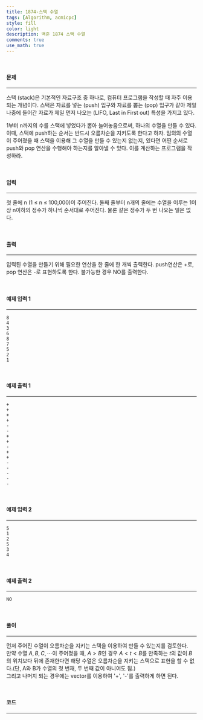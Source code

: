 ```yaml
---
title: 1874-스택 수열
tags: [Algorithm, acmicpc]
style: fill
color: light
description: 백준 1874 스택 수열
comments: true
use_math: true
---
```


<br>

#### 문제

---

스택 (stack)은 기본적인 자료구조 중 하나로, 컴퓨터 프로그램을 작성할 때 자주 이용되는 개념이다. 스택은 자료를 넣는 (push) 입구와 자료를 뽑는 (pop) 입구가 같아 제일 나중에 들어간 자료가 제일 먼저 나오는 (LIFO, Last in First out) 특성을 가지고 있다.<br>

1부터 n까지의 수를 스택에 넣었다가 뽑아 늘어놓음으로써, 하나의 수열을 만들 수 있다. 이때, 스택에 push하는 순서는 반드시 오름차순을 지키도록 한다고 하자. 임의의 수열이 주어졌을 때 스택을 이용해 그 수열을 만들 수 있는지 없는지, 있다면 어떤 순서로 push와 pop 연산을 수행해야 하는지를 알아낼 수 있다. 이를 계산하는 프로그램을 작성하라.

<br>

#### 입력

---

첫 줄에 n (1 ≤ n ≤ 100,000)이 주어진다. 둘째 줄부터 n개의 줄에는 수열을 이루는 1이상 n이하의 정수가 하나씩 순서대로 주어진다. 물론 같은 정수가 두 번 나오는 일은 없다.

<br>

#### 출력

---

입력된 수열을 만들기 위해 필요한 연산을 한 줄에 한 개씩 출력한다. push연산은 +로, pop 연산은 -로 표현하도록 한다. 불가능한 경우 NO를 출력한다.

<br>

#### 예제 입력 1

---

    8
    4
    3
    6
    8
    7
    5
    2
    1


<br>

#### 예제 출력 1

---

    +
    +
    +
    +
    -
    -
    +
    +
    -
    +
    +
    -
    -
    -
    -
    -

<br>

#### 예제 입력 2

---

    5
    1
    2
    5
    3
    4

<br>

#### 예제 출력 2

---

    NO

<br>

#### 풀이

---

먼저 주어진 수열이 오름차순을 지키는 스택을 이용하여 만들 수 있는지를 검토한다.<br>
만약 수열 $A, B, C, \cdots$이 주어졌을 때, $A > B$인 경우 $A < t < B$를 만족하는 $t$의 값이 $B$의 위치보다 뒤에 존재한다면 해당 수열은 오름차순을 지키는 스택으로 표현을 할 수 없다.(단, A와 B가 수열의 첫 번재, 두 번째 값이 아니여도 됨.)<br>
그리고 나머지 되는 경우에는 vector를 이용하여 '+', '-'를 출력하게 하면 된다.


<br>

#### 코드

---
